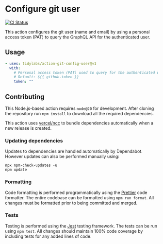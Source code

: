 # Configure git user

[![CI Status](https://github.com/tidylabs/action-git-config-user/workflows/CI/badge.svg?branch=main)](https://github.com/tidylabs/action-git-config-user/actions?query=workflow:CI+branch:main)

This action configures the git user (name and email) by using a personal access
token (PAT) to query the GraphQL API for the authenticated user.

## Usage

```yaml
- uses: tidylabs/action-git-config-user@v1
  with:
    # Personal access token (PAT) used to query for the authenticated user.
    # Default: ${{ github.token }}
    token: ""
```

## Contributing

This Node.js-based action requires `node@20` for development. After cloning the
repository run `npm install` to download all the required dependencies.

This action uses [vercel/ncc](https://github.com/vercel/ncc) to bundle
dependencies automatically when a new release is created.

### Updating dependencies

Updates to dependencies are handled automatically by Dependabot. However updates
can also be performed manually using:

```
npx npm-check-updates -u
npm update
```

### Formatting

Code formatting is performed programmatically using the
[Prettier](https://prettier.io) code formatter. The entire codebase can be
formatted using `npm run format`. All changes must be formatted prior to being
committed and merged.

### Tests

Testing is performed using the [Jest](https://jestjs.io) testing framework. The
tests can be run using `npm test`. All changes should maintain 100% code
coverage by including tests for any added lines of code.
